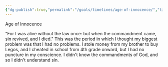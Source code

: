 ```yaml
---
{"dg-publish":true,"permalink":"/goals/timelines/age-of-innocence/","title":"Age of innocence","tags":["timeline","personal"],"created":"","updated":""}
---
```



<span 
	  class='ob-timelines' 
	  data-date='1996-03-22' 
	  data-end='2009-03-08' 
	  data-title='Age of innocence' 
	  data-class='blue' 
	  data-type='range' >
	  Age of Innocence
</span>

"For I was alive without the law once: but when the commandment came, sin revived, and I died." This was the period in which I thought my biggest problem was that I had no problems. I stole money from my brother to buy Legos, and I cheated in school from 4th grade onward, but I had no puncture in my conscience. I didn't know the commandments of God, and so I didn't understand sin.